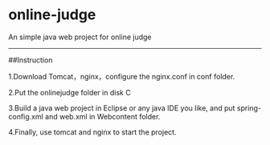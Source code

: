 # online-judge
An simple java web project for online judge
***
##Instruction

1.Download Tomcat，nginx，configure the nginx.conf in conf folder.

2.Put the onlinejudge folder in disk C

3.Build a java web project in Eclipse or any java IDE you like, and put spring-config.xml and web.xml in Webcontent folder.

4.Finally, use tomcat and nginx to start the project.
